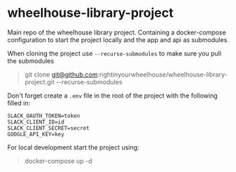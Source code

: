 # wheelhouse-library-project
Main repo of the wheelhouse library project. Containing a docker-compose configuration to start the project locally and the app and api as submodules.

When cloning the project use `--recurse-submodules` to make sure you pull the submodules 
> git clone git@github.com:rightinyourwheelhouse/wheelhouse-library-project.git --recurse-submodules

Don't forget create a `.env` file in the root of the project with the following filled in:

```
SLACK_OAUTH_TOKEN=token
SLACK_CLIENT_ID=id
SLACK_CLIENT_SECRET=secret
GOOGLE_API_KEY=key
```

For local development start the project using: 
> docker-compose up -d
